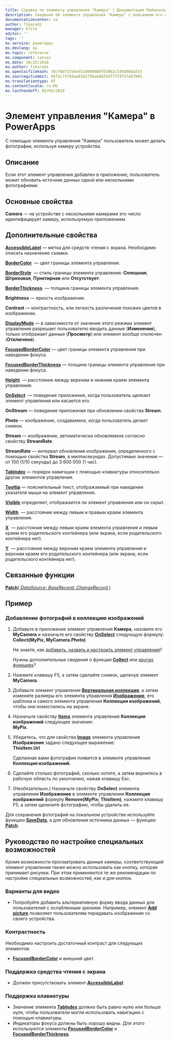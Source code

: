 ```yaml
---
title: Справка по элементу управления "Камера" | Документация Майкрософт
description: Сведения об элементе управления "Камера" с описанием его свойств и примерами
documentationcenter: na
author: fikaradz
manager: kfile
editor: ''
tags: ''
ms.service: powerapps
ms.devlang: na
ms.topic: reference
ms.component: canvas
ms.date: 10/25/2016
ms.author: fikaradz
ms.openlocfilehash: 78cf8d73758e931d009080f03962c3450088a553
ms.sourcegitcommit: 45fac73f04aa03b5796ae6833d777f4757e67945
ms.translationtype: HT
ms.contentlocale: ru-RU
ms.lasthandoff: 05/03/2018
---
```

# <a name="camera-control-in-powerapps"></a>Элемент управления "Камера" в PowerApps
С помощью элемента управления "Камера" пользователь может делать фотографии, используя камеру устройства.

## <a name="description"></a>Описание
Если этот элемент управления добавлен в приложение, пользователь может обновить источник данных одной или несколькими фотографиями.

## <a name="key-properties"></a>Основные свойства
**Camera** — на устройстве с несколькими камерами это число идентифицирует камеру, используемую приложением.

## <a name="additional-properties"></a>Дополнительные свойства
**[AccessibleLabel](properties-accessibility.md)** — метка для средств чтения с экрана. Необходимо описать назначение съемки.

**[BorderColor](properties-color-border.md)**  — цвет границы элемента управления.

**[BorderStyle](properties-color-border.md)**  — стиль границы элемента управления: **Сплошная**, **Штриховая**, **Пунктирная** или **Отсутствует**.

**[BorderThickness](properties-color-border.md)**  — толщина границы элемента управления.

**Brightness** — яркость изображения.

**Contrast** — контрастность, или легкость различения похожих цветов в изображении.

**[DisplayMode](properties-core.md)** — в зависимости от значения этого режима элемент управления разрешает пользователю вводить данные (**Изменение**), только отображает данные (**Просмотр**) или элемент вообще отключен (**Отключено**).

**[FocusedBorderColor](properties-color-border.md)** — цвет границы элемента управления при наведении фокуса.

**[FocusedBorderThickness](properties-color-border.md)** — толщина границы элемента управления при наведении фокуса.

**[Height](properties-size-location.md)**  — расстояние между верхним и нижним краем элемента управления.

**[OnSelect](properties-core.md)**  — поведение приложения, когда пользователь щелкает элемент управления или касается его.

**OnStream** — поведение приложения при обновлении свойства **Stream**.

**Photo** — изображение, создаваемое, когда пользователь делает снимок.

**Stream** — изображение, автоматически обновляемое согласно свойству **StreamRate**.

**StreamRate** — интервал обновления изображения, определенного с помощью свойства **Stream**, в миллисекундах.  Допустимые значения — от 100 (1/10 секунды) до 3 600 000 (1 час).

**[TabIndex](properties-accessibility.md)** — порядок навигации с помощью клавиатуры относительно других элементов управления.

**[Tooltip](properties-core.md)** — пояснительный текст, отображаемый при наведении указателя мыши на элемент управления.

**[Visible](properties-core.md)** определяет, отображается ли элемент управления или он скрыт.

**[Width](properties-size-location.md)**  — расстояние между левым и правым краем элемента управления.

**[X](properties-size-location.md)**  — расстояние между левым краем элемента управления и левым краем его родительского контейнера (или экрана, если родительского контейнера нет).

**[Y](properties-size-location.md)**  — расстояние между верхним краем элемента управления и верхним краем его родительского контейнера (или экрана, если родительского контейнера нет).

## <a name="related-functions"></a>Связанные функции
[**Patch**( *DataSource*; *BaseRecord*; *ChangeRecord* )](../functions/function-patch.md)

## <a name="example"></a>Пример
### <a name="add-photos-to-an-image-gallery-control"></a>Добавление фотографий в коллекцию изображений
1. Добавьте в приложение элемент управления **Камера**, назовите его **MyCamera** и назначьте его свойству **[OnSelect](properties-core.md)** следующую формулу:<br>
   **Collect(MyPix, MyCamera.Photo)**

    Не знаете, как [добавить, назвать и настроить элемент управления](../add-configure-controls.md)?

    Нужны дополнительные сведения о функции **[Collect](../functions/function-clear-collect-clearcollect.md)** или [других функциях](../formula-reference.md)?
2. Нажмите клавишу F5, а затем сделайте снимок, щелкнув элемент **MyCamera**.
3. Добавьте элемент управления **[Вертикальная коллекция](control-gallery.md)**, а затем измените размеры его элемента управления **[Изображение](control-image.md)**, его шаблона и самого элемента управления **Коллекция изображений**, чтобы они поместились на экране.
4. Назначьте свойству **[Items](properties-core.md)** элемента управления **Коллекция изображений** следующее значение:<br>**MyPix**.
5. Убедитесь, что для свойства **[Image](properties-visual.md)** элемента управления **Изображение** задано следующее выражение:<br>
   **ThisItem.Url**

    Сделанная вами фотография появится в элементе управления **Коллекция изображений**.
6. Сделайте столько фотографий, сколько хотите, а затем вернитесь в рабочую область по умолчанию, нажав клавишу Esc.
7. (Необязательно.) Назначьте свойству **OnSelect** элемента управления **Изображение** в элементе управления **Коллекция изображений** формулу **Remove(MyPix; ThisItem)**, нажмите клавишу F5, а затем щелкните фотографию, чтобы удалить ее.

Для сохранения фотографий на локальном устройстве используйте функцию **[SaveData](../functions/function-savedata-loaddata.md)**, а для обновления источника данных — функцию **[Patch](../functions/function-patch.md)**.


## <a name="accessibility-guidelines"></a>Руководство по настройке специальных возможностей
Кроме возможности просматривать данные камеры, соответствующий элемент управления также можно использовать как кнопку, которая принимает рисунки. При этом применяются те же рекомендации по настройке специальных возможностей, как и для кнопок.

### <a name="video-alternatives"></a>Варианты для видео
* Попробуйте добавить альтернативную форму ввода данных для пользователей с ослабленным зрением. Например, элемент **[Add picture](control-add-picture.md)** позволяет пользователям передавать изображения со своего устройства.

### <a name="color-contrast"></a>Контрастность
Необходимо настроить достаточный контраст для следующих элементов:
* **[FocusedBorderColor](properties-color-border.md)** и внешний цвет.

### <a name="screen-reader-support"></a>Поддержка средства чтения с экрана
* Должен присутствовать элемент **[AccessibleLabel](properties-accessibility.md)**.

### <a name="keyboard-support"></a>Поддержка клавиатуры
* Значение элемента **[TabIndex](properties-accessibility.md)** должно быть равно нулю или больше нуля, чтобы пользователи могли использовать навигацию с помощью клавиатуры.
* Индикаторы фокуса должны быть хорошо видны. Для этого используются элементы **[FocusedBorderColor](properties-color-border.md)** и **[FocusedBorderThickness](properties-color-border.md)**.

